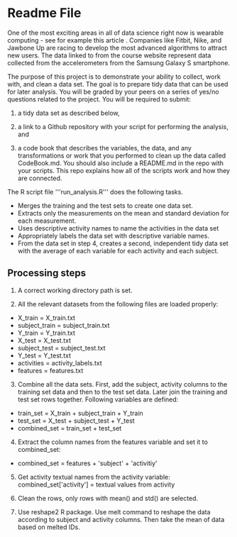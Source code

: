 # Readme File
One of the most exciting areas in all of data science right now is wearable computing - see for example this article . Companies like Fitbit, Nike, and Jawbone Up are racing to develop the most advanced algorithms to attract new users. The data linked to from the course website represent data collected from the accelerometers from the Samsung Galaxy S smartphone.

The purpose of this project is to demonstrate your ability to collect, work with, and clean a data set. The goal is to prepare tidy data that can be used for later analysis. You will be graded by your peers on a series of yes/no questions related to the project. You will be required to submit: 

1) a tidy data set as described below, 

2) a link to a Github repository with your script for performing the analysis, and 

3) a code book that describes the variables, the data, and any transformations or work that you performed to clean up the data called CodeBook.md. You should also include a README.md in the repo with your scripts. This repo explains how all of the scripts work and how they are connected.

The R script file '''run_analysis.R''' does the following tasks.

- Merges the training and the test sets to create one data set.
- Extracts only the measurements on the mean and standard deviation for each measurement.
- Uses descriptive activity names to name the activities in the data set
- Appropriately labels the data set with descriptive variable names.
- From the data set in step 4, creates a second, independent tidy data set with the average of each variable for each activity and each subject.

## Processing steps

1. A correct working directory path is set.

2. All the relevant datasets from the following files are loaded properly:
- X_train = X_train.txt
- subject_train = subject_train.txt
- Y_train = Y_train.txt
- X_test = X_test.txt
- subject_test = subject_test.txt
- Y_test = Y_test.txt
- activities = activity_labels.txt
- features = features.txt

3. Combine all the data sets. First, add the subject, activity columns to the training set data and then
to the test set data. Later join the training and test set rows together. Following variables are defined:
- train_set = X_train + subject_train + Y_train
- test_set = X_test + subject_test + Y_test
- combined_set = train_set + test_set

4. Extract the column names from the features variable and set it to combined_set:
- combined_set = features + 'subject' + 'activitiy'

5. Get activity textual names from the activity variable:
combined_set['activity'] = textual values from activity

6. Clean the rows, only rows with mean() and std() are selected.

7. Use reshape2 R package. Use melt command to reshape the data according to subject and activity
columns. Then take the mean of data based on melted IDs.
